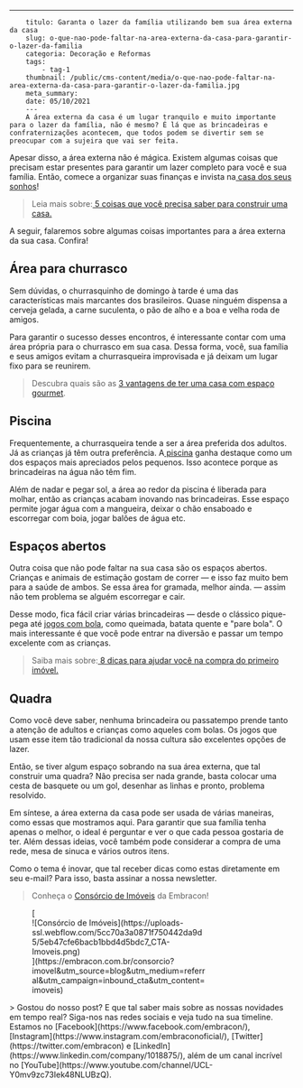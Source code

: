 ---
        titulo: Garanta o lazer da família utilizando bem sua área externa da casa
        slug: o-que-nao-pode-faltar-na-area-externa-da-casa-para-garantir-o-lazer-da-familia
        categoria: Decoração e Reformas
        tags:
            - tag-1
        thumbnail: /public/cms-content/media/o-que-nao-pode-faltar-na-area-externa-da-casa-para-garantir-o-lazer-da-familia.jpg
        meta_summary: 
        date: 05/10/2021
        ---
        A área externa da casa é um lugar tranquilo e muito importante para o lazer da família, não é mesmo? É lá que as brincadeiras e confraternizações acontecem, que todos podem se divertir sem se preocupar com a sujeira que vai ser feita.

Apesar disso, a área externa não é mágica. Existem algumas coisas que precisam estar presentes para garantir um lazer completo para você e sua família. Então, comece a organizar suas finanças e invista na[ casa dos seus sonhos](https://www.embracon.com.br/blog/como-construir-a-casa-dos-sonhos-guia-completo)!

> Leia mais sobre:[ 5 coisas que você precisa saber para construir uma casa.](https://www.embracon.com.br/blog/5-coisas-que-voce-precisa-saber-para-construir-uma-casa)

A seguir, falaremos sobre algumas coisas importantes para a área externa da sua casa. Confira!

Área para churrasco
-------------------

Sem dúvidas, o churrasquinho de domingo à tarde é uma das características mais marcantes dos brasileiros. Quase ninguém dispensa a cerveja gelada, a carne suculenta, o pão de alho e a boa e velha roda de amigos.

Para garantir o sucesso desses encontros, é interessante contar com uma área própria para o churrasco em sua casa. Dessa forma, você, sua família e seus amigos evitam a churrasqueira improvisada e já deixam um lugar fixo para se reunirem.

> Descubra quais são as [3 vantagens de ter uma casa com espaço gourmet](https://www.embracon.com.br/blog/3-vantagens-de-ter-uma-casa-com-espaco-gourmet).

Piscina
-------

Frequentemente, a churrasqueira tende a ser a área preferida dos adultos. Já as crianças já têm outra preferência. A[ piscina](https://www.embracon.com.br/blog/afinal-vale-a-pena-ter-uma-piscina-em-casa-confira-os-pros-e-contras) ganha destaque como um dos espaços mais apreciados pelos pequenos. Isso acontece porque as brincadeiras na água não têm fim.

Além de nadar e pegar sol, a área ao redor da piscina é liberada para molhar, então as crianças acabam inovando nas brincadeiras. Esse espaço permite jogar água com a mangueira, deixar o chão ensaboado e escorregar com boia, jogar balões de água etc.

Espaços abertos
---------------

Outra coisa que não pode faltar na sua casa são os espaços abertos. Crianças e animais de estimação gostam de correr — e isso faz muito bem para a saúde de ambos. Se essa área for gramada, melhor ainda. — assim não tem problema se alguém escorregar e cair.

Desse modo, fica fácil criar várias brincadeiras — desde o clássico pique-pega até [jogos com bola](https://diadeaprenderbrincando.org.br/resource/muito-alem-futebol-nove-brincadeiras-com-bola-para-criancas-se-divertirem/), como queimada, batata quente e "pare bola". O mais interessante é que você pode entrar na diversão e passar um tempo excelente com as crianças.

> Saiba mais sobre:[ 8 dicas para ajudar você na compra do primeiro imóvel.](https://www.embracon.com.br/blog/8-dicas-compra-primeiro-imovel)

Quadra
------

Como você deve saber, nenhuma brincadeira ou passatempo prende tanto a atenção de adultos e crianças como aqueles com bolas. Os jogos que usam esse item tão tradicional da nossa cultura são excelentes opções de lazer.

Então, se tiver algum espaço sobrando na sua área externa, que tal construir uma quadra? Não precisa ser nada grande, basta colocar uma cesta de basquete ou um gol, desenhar as linhas e pronto, problema resolvido.

Em síntese, a área externa da casa pode ser usada de várias maneiras, como essas que mostramos aqui. Para garantir que sua família tenha apenas o melhor, o ideal é perguntar e ver o que cada pessoa gostaria de ter. Além dessas ideias, você também pode considerar a compra de uma rede, mesa de sinuca e vários outros itens.

Como o tema é inovar, que tal receber dicas como estas diretamente em seu e-mail? Para isso, basta assinar a nossa newsletter.

> Conheça o [Consórcio de Imóveis](https://www.embracon.com.br/consorcio-de-imoveis) da Embracon!

<figure class="w-richtext-figure-type-image w-richtext-align-center" style="max-width:310px">[<div>![Consórcio de Imóveis](https://uploads-ssl.webflow.com/5cc70a3a0871f750442da9d5/5eb47cfe6bacb1bbd4d5bdc7_CTA-Imoveis.png)</div>](https://embracon.com.br/consorcio?imovel&utm_source=blog&utm_medium=referral&utm_campaign=inbound_cta&utm_content=imoveis)</figure>> Gostou do nosso post? E que tal saber mais sobre as nossas novidades em tempo real? Siga-nos nas redes sociais e veja tudo na sua timeline. Estamos no [Facebook](https://www.facebook.com/embracon/), [Instagram](https://www.instagram.com/embraconoficial/), [Twitter](https://twitter.com/embracon) e [LinkedIn](https://www.linkedin.com/company/1018875/), além de um canal incrível no [YouTube](https://www.youtube.com/channel/UCL-Y0mv9zc73Iek48NLUBzQ).
        